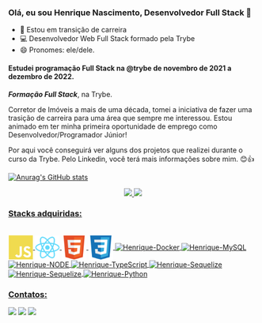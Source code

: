 ### Olá, eu sou Henrique Nascimento, Desenvolvedor Full Stack 👋

- 🔭 Estou em transição de carreira
- 💻 Desenvolvedor Web Full Stack formado pela Trybe
- 😄 Pronomes: ele/dele.

#### Estudei programação Full Stack na @trybe de novembro de 2021 a dezembro de 2022. 
___Formação Full Stack___, na Trybe.

Corretor de Imóveis a mais de uma década, tomei a iniciativa de fazer uma trasição de carreira para uma área
que sempre me interessou. Estou animado em ter minha primeira oportunidade de emprego como Desenvolvedor/Programador Júnior!

Por aqui você conseguirá ver alguns dos projetos que realizei durante o curso da Trybe.
Pelo Linkedin, você terá mais informações sobre mim. 😊👍

[![Anurag's GitHub stats](https://github-readme-stats.vercel.app/api?username=HenriqueNasciment0)](https://github.com/anuraghazra/github-readme-stats)

<div align="center">
  <a href="https://github.com/HenriqueNasciment0">
  <img height="160em" src="https://github-readme-stats.vercel.app/api?username=HenriqueNasciment0&show_icons=true&theme=dracula&include_all_commits=true&count_private=true"/>
  <img height="160em" src="https://github-readme-stats.vercel.app/api/top-langs/?username=HenriqueNasciment0&layout=compact&langs_count=7&theme=dracula"/>
</div>
  
  ### Stacks adquiridas:
<div style="display: inline_block"><br>
  <img align="center" alt="Henrique-Js" height="50" width="50" src="https://raw.githubusercontent.com/devicons/devicon/master/icons/javascript/javascript-plain.svg">
  <img align="center" alt="Henrique-React" height="50" width="50" src="https://raw.githubusercontent.com/devicons/devicon/master/icons/react/react-original.svg">
  <img align="center" alt="Henrique-HTML" height="50" width="50" src="https://raw.githubusercontent.com/devicons/devicon/master/icons/html5/html5-original.svg">
  <img align="center" alt="Henrique-CSS" height="50" width="50" src="https://raw.githubusercontent.com/devicons/devicon/master/icons/css3/css3-original.svg">
  <img align="center" alt="Henrique-Docker" height="50" width="50" src="https://cdn.jsdelivr.net/gh/devicons/devicon/icons/docker/docker-original-wordmark.svg" />
  <img align="center" alt="Henrique-MySQL" height="50" width="50" src="https://cdn.jsdelivr.net/gh/devicons/devicon/icons/mysql/mysql-original.svg" />
  <img align="center" alt="Henrique-NODE" height="50" width="50" src="https://cdn.jsdelivr.net/gh/devicons/devicon/icons/nodejs/nodejs-original.svg" />
  <img align="center" alt="Henrique-TypeScript" height="50" width="50" src="https://cdn.jsdelivr.net/gh/devicons/devicon/icons/typescript/typescript-original.svg" />
  <img align="center" alt="Henrique-Sequelize" height="50" width="50" src="https://cdn.jsdelivr.net/gh/devicons/devicon/icons/sequelize/sequelize-original.svg" />
  <img align="center" alt="Henrique-Sequelize" height="50" width="50" src="https://cdn.jsdelivr.net/gh/devicons/devicon/icons/mongodb/mongodb-original-wordmark.svg" />
  <img align="center" alt="Henrique-Python" height="60" width="60" src="https://cdn.jsdelivr.net/gh/devicons/devicon/icons/python/python-original.svg" />
</div>
  
  ### Contatos:
  <div> 
  <a href = "mailto:hsncorretor@gmail.com"><img src="https://img.shields.io/badge/-Gmail-%23333?style=for-the-badge&logo=gmail&logoColor=white" target="_blank"></a>
  <a href="https://www.linkedin.com/in/henriquen-dev/" target="_blank"><img src="https://img.shields.io/badge/-LinkedIn-%230077B5?style=for-the-badge&logo=linkedin&logoColor=white" target="_blank"></a>
    <a href="https://instagram.com/henrique.s.nasc" target="_blank"><img src="https://img.shields.io/badge/-Instagram-%23E4405F?style=for-the-badge&logo=instagram&logoColor=white" target="_blank"></a> 
</div>
